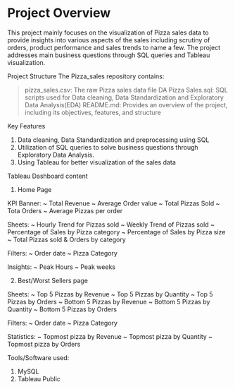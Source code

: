 # Project Overview

This project mainly focuses on the visualization of Pizza sales data to provide insights into various aspects of the sales including scrutiny of orders, product performance and sales trends to name a few. The project addresses main business questions through SQL queries and Tableau visualization.

Project Structure
The Pizza_sales repository contains:

> pizza_sales.csv: The raw Pizza sales data file
> DA Pizza Sales.sql: SQL scripts used for Data cleaning, Data Standardization and Exploratory Data Analysis(EDA)
> README.md: Provides an overview of the project, including its objectives, features, and structure
> 

Key Features
1. Data cleaning, Data Standardization and preprocessing using SQL
2. Utilization of SQL queries to solve business questions through Exploratory Data Analysis.
3. Using Tableau for better visualization of the sales data 


Tableau Dashboard content

1. Home Page
   
KPI Banner:
~ Total Revenue
~ Average Order value
~ Total Pizzas Sold
~ Tota Orders
~ Average Pizzas per order

Sheets:
~ Hourly Trend for Pizzas sold
~ Weekly Trend of Pizzas sold
~ Percentage of Sales by Pizza category
~ Percentage of Sales by Pizza size
~ Total Pizzas sold & Orders by category

Filters:
~ Order date
~ Pizza Category

Insights:
~ Peak Hours 
~ Peak weeks

2. Best/Worst Sellers page

Sheets:
~ Top 5 Pizzas by Revenue 
~ Top 5 Pizzas by Quantity
~ Top 5 Pizzas by Orders
~ Bottom 5 Pizzas by Revenue 
~ Bottom 5 Pizzas by Quantity
~ Bottom 5 Pizzas by Orders

Filters:
~ Order date
~ Pizza Category

Statistics:
~ Topmost pizza by Revenue
~ Topmost pizza by Quantity
~ Topmost pizza by Orders


Tools/Software used:
1. MySQL
2. Tableau Public
   
